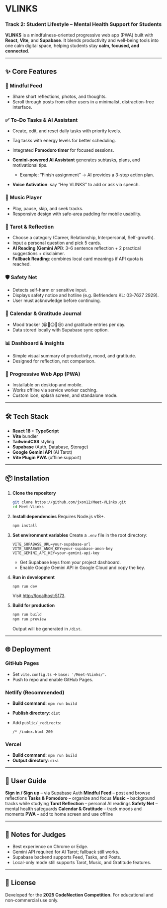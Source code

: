 # VLINKS

### Track 2: Student Lifestyle – Mental Health Support for Students

**VLINKS** is a mindfulness-oriented progressive web app (PWA) built with **React**, **Vite**, and **Supabase**.
It blends productivity and well-being tools into one calm digital space, helping students stay **calm, focused, and connected**.

---

## ✨ Core Features

### 📰 Mindful Feed

* Share short reflections, photos, and thoughts.
* Scroll through posts from other users in a minimalist, distraction-free interface.

### ✅ To-Do Tasks & AI Assistant

* Create, edit, and reset daily tasks with priority levels.
* Tag tasks with energy levels for better scheduling.
* Integrated **Pomodoro timer** for focused sessions.
* **Gemini-powered AI Assistant** generates subtasks, plans, and motivational tips.

  * Example: “Finish assignment” → AI provides a 3-step action plan.
* **Voice Activation**: say “Hey VLINKS” to add or ask via speech.

### 🎵 Music Player

* Play, pause, skip, and seek tracks.
* Responsive design with safe-area padding for mobile usability.

### 🔮 Tarot & Reflection

* Choose a category (Career, Relationship, Interpersonal, Self-growth).
* Input a personal question and pick 5 cards.
* **AI Reading (Gemini API)**: 3–6 sentence reflection + 2 practical suggestions + disclaimer.
* **Fallback Reading**: combines local card meanings if API quota is reached.

### 🛡️ Safety Net

* Detects self-harm or sensitive input.
* Displays safety notice and hotline (e.g. Befrienders KL: 03-7627 2929).
* User must acknowledge before continuing.

### 📅 Calendar & Gratitude Journal

* Mood tracker (😀🙂😐🙁😢) and gratitude entries per day.
* Data stored locally with Supabase sync option.

### 📊 Dashboard & Insights

* Simple visual summary of productivity, mood, and gratitude.
* Designed for reflection, not comparison.

### 📱 Progressive Web App (PWA)

* Installable on desktop and mobile.
* Works offline via service worker caching.
* Custom icon, splash screen, and standalone mode.

---

## 🛠️ Tech Stack

* **React 18 + TypeScript**
* **Vite** bundler
* **TailwindCSS** styling
* **Supabase** (Auth, Database, Storage)
* **Google Gemini API** (AI Tarot)
* **Vite Plugin PWA** (offline support)

---

## 📦 Installation

1. **Clone the repository**

   ```bash
   git clone https://github.com/jxon12/Meet-VLinks.git  
   cd Meet-VLinks
   ```

2. **Install dependencies**
   Requires Node.js v18+.

   ```bash
   npm install
   ```

3. **Set environment variables**
   Create a `.env` file in the root directory:

   ```
   VITE_SUPABASE_URL=your-supabase-url  
   VITE_SUPABASE_ANON_KEY=your-supabase-anon-key  
   VITE_GEMINI_API_KEY=your-gemini-api-key
   ```

   * Get Supabase keys from your project dashboard.
   * Enable Google Gemini API in Google Cloud and copy the key.

4. **Run in development**

   ```bash
   npm run dev
   ```

   Visit [http://localhost:5173](http://localhost:5173).

5. **Build for production**

   ```bash
   npm run build
   npm run preview
   ```

   Output will be generated in `/dist`.

---

## 🌐 Deployment

### GitHub Pages

* Set `vite.config.ts` → `base: '/Meet-VLinks/'`.
* Push to repo and enable GitHub Pages.

### Netlify (Recommended)

* **Build command**: `npm run build`
* **Publish directory**: `dist`
* Add `public/_redirects`:

  ```
  /* /index.html 200
  ```

### Vercel

* **Build command**: `npm run build`
* **Output directory**: `dist`

---

## 📖 User Guide

**Sign in / Sign up** – via Supabase Auth
**Mindful Feed** – post and browse reflections
**Tasks & Pomodoro** – organize and focus
**Music** – background tracks while studying
**Tarot Reflection** – personal AI readings
**Safety Net** – mental health safeguards
**Calendar & Gratitude** – track moods and moments
**PWA** – add to home screen and use offline

---

## 📌 Notes for Judges

* Best experience on Chrome or Edge.
* Gemini API required for AI Tarot; fallback still works.
* Supabase backend supports Feed, Tasks, and Posts.
* Local-only mode still supports Tarot, Music, and Gratitude features.

---

## 📄 License

Developed for the **2025 CodeNection Competition**.
For educational and non-commercial use only.
